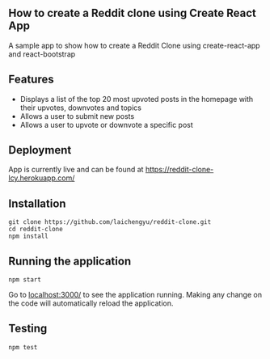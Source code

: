 ## How to create a Reddit clone using Create React App
A sample app to show how to create a Reddit Clone using create-react-app and react-bootstrap

## Features
* Displays a list of the top 20 most upvoted posts in the homepage with their upvotes, downvotes and topics
* Allows a user to submit new posts
* Allows a user to upvote or downvote a specific post

## Deployment
App is currently live and can be found at https://reddit-clone-lcy.herokuapp.com/

## Installation
```
git clone https://github.com/laichengyu/reddit-clone.git
cd reddit-clone
npm install
```

## Running the application
```
npm start
```
Go to [localhost:3000/](http://localhost:3000/) to see the application running. Making any change on the code will automatically reload the application.

## Testing
```
npm test
```
